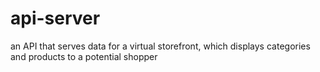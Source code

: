 # api-server
an API that serves data for a virtual storefront, which displays categories and products to a potential shopper 